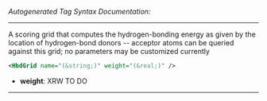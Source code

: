_Autogenerated Tag Syntax Documentation:_

---
A scoring grid that computes the hydrogen-bonding energy as given by the location of hydrogen-bond donors -- acceptor atoms can be queried against this grid; no parameters may be customized currently

```xml
<HbdGrid name="(&string;)" weight="(&real;)" />
```

-   **weight**: XRW TO DO

---
